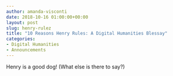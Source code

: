 ```yaml
---
author: amanda-visconti
date: 2018-10-16 01:00:00+00:00
layout: post
slug: henry-rulez
title: "10 Reasons Henry Rules: A Digital Humanities Blessay"
categories:
- Digital Humanities
- Announcements
---
```

Henry is a good dog! (What else is there to say?)
